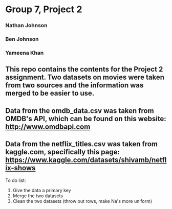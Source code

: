 # Group 7, Project 2
### Nathan Johnson
### Ben Johnson
### Yameena Khan

## This repo contains the contents for the Project 2 assignment. Two datasets on movies were taken from two sources and the information was merged to be easier to use.

## Data from the omdb_data.csv was taken from OMDB's API, which can be found on this website: http://www.omdbapi.com 

## Data from the netflix_titles.csv was taken from kaggle.com, specifically this page: https://www.kaggle.com/datasets/shivamb/netflix-shows



To do list:

1. Give the data a primary key
2. Merge the two datasets
3. Clean the two datasets (throw out rows, make Na's more uniform)
